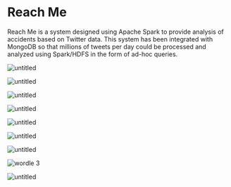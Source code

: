 # Reach Me
Reach Me is a system designed using Apache Spark to provide analysis of accidents based on Twitter data. This
system has been integrated with MongoDB so that millions of tweets per day could be processed and analyzed using
Spark/HDFS in the form of ad-hoc queries.

![untitled](https://cloud.githubusercontent.com/assets/16812117/15689471/b8932162-2744-11e6-892b-430b3f46a07a.png)

![untitled](https://cloud.githubusercontent.com/assets/16812117/15689373/440e8782-2744-11e6-99c0-511dc9f7d963.png)

![untitled](https://cloud.githubusercontent.com/assets/16812117/15689427/88c131a4-2744-11e6-92b6-1cc7a2f949d0.png)

![untitled](https://cloud.githubusercontent.com/assets/16812117/15689444/9e13a3b6-2744-11e6-9dfe-11548dbfe68b.png)

![untitled](https://cloud.githubusercontent.com/assets/16812117/15689496/d19644be-2744-11e6-8ac7-80aa73d2d64d.png)

![untitled](https://cloud.githubusercontent.com/assets/16812117/15689511/e1950c2e-2744-11e6-88f8-5624736bf88b.png)

![untitled](https://cloud.githubusercontent.com/assets/16812117/15689533/0b7b7ece-2745-11e6-9869-ce86bbb88cee.png)

![wordle 3](https://cloud.githubusercontent.com/assets/16812117/15689612/65fec2a2-2745-11e6-905b-fa4bfc95df5e.png)

![untitled](https://cloud.githubusercontent.com/assets/16812117/15689742/12de8cb4-2746-11e6-94f3-fb1ee29a45ff.jpg)
